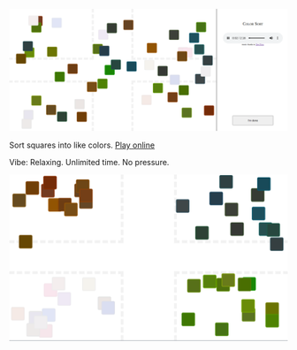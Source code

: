 [![](before.png)](https://za3k.github.io/color-sort)

Sort squares into like colors. [Play online](https://za3k.github.io/color-sort)

Vibe: Relaxing. Unlimited time. No pressure.

[![](after.png)](https://za3k.github.io/color-sort)
